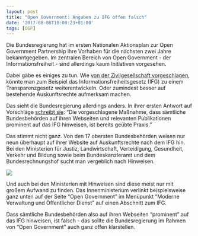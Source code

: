 ```yaml
---
layout: post
title: "Open Government: Angaben zu IFG offen falsch"
date: '2017-08-08T10:00:23+01:00'
tags: [OGP]
---
```



Die Bundesregierung hat im ersten Nationalen Aktionsplan zur Open Government Partnership ihre Vorhaben für die nächsten zwei Jahre bekanntgegeben. Im zentralen Bereich von Open Government - der Informationsfreiheit - sind allerdings kaum Initiativen vorgesehen.

Dabei gäbe es einiges zu tun. Wie [von der Zivilgesellschaft vorgeschlagen](https://opengovpartnership.de/files/2017/05/170323_Zivilgesellschaftliche_Empfehlungen_NAP_OGP.pdf), könnte man zum Beispiel das Informationsfreiheitsgesetz (IFG) zu einem Transparenzgesetz weiterentwickeln. Oder zumindest besser auf bestehende Auskunftsrechte aufmerksam machen.

Das sieht die Bundesregierung allerdings anders. In ihrer ersten Antwort auf Vorschläge [schreibt sie](https://opengovpartnership.de/files/2017/06/170529_Anlage_Existente-Ma%C3%9Fnahmen.pdf): “Die vorgeschlagene Maßnahme, dass sämtliche Bundesbehörden auf ihren Webseiten und relevanten Publikationen prominent auf das IFG hinweisen, ist bereits geübte Praxis.”

Das stimmt nicht ganz. Von den 17 obersten Bundesbehörden weisen nur neun überhaupt auf ihrer Website auf Auskunftsrechte nach dem IFG hin. Bei den Ministerien für Justiz, Landwirtschaft, Verteidigung, Gesundheit, Verkehr und Bildung sowie beim Bundeskanzleramt und dem Bundesrechnungshof sucht man vergeblich nach Hinweisen.

<a href="https://www.bmi.bund.de/DE/Themen/Moderne-Verwaltung-Oeffentlicher-Dienst/Open-Government/open-government_node.html;jsessionid=C1833477ADA205FBC30735F9722836B1.2_cid287"><img src="https://raw.githubusercontent.com/okfde/blog.fragdenstaat.de/gh-pages/img/ifg.jpg"></a>

Und auch bei den Ministerien mit Hinweisen sind diese meist nur mit großem Aufwand zu finden. Das Innenministerium verlinkt beispielsweise ganz unten auf der Seite “Open Government” im Menüpunkt “Moderne Verwaltung und Öffentlicher Dienst” auf einen Abschnitt zum IFG. 

Dass sämtliche Bundesbehörden also auf ihren Webseiten “prominent” auf das IFG hinweisen, ist falsch - das sollte die Bundesregierung im Rahmen von “Open Government” auch ganz offen klarstellen. 
